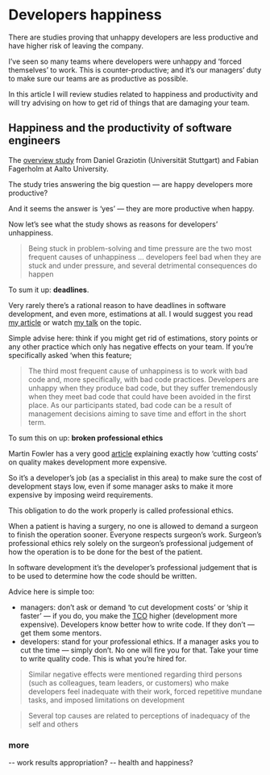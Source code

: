# Developers happiness

There are studies proving that unhappy developers are less productive and have higher risk of leaving the company.

I’ve seen so many teams where developers were unhappy and ‘forced themselves’ to work. This is counter-productive; and it’s our managers’ duty to make sure our teams are as productive as possible.

In this article I will review studies related to happiness and productivity and will try advising on how to get rid of things that are damaging your team.

## Happiness and the productivity of software engineers

The [overview study](https://www.researchgate.net/publication/332494069_Happiness_and_the_productivity_of_software_engineers) from Daniel Graziotin (Universität Stuttgart) and Fabian Fagerholm at Aalto University.

The study tries answering the big question — are happy developers more productive?

And it seems the answer is ‘yes’ — they are more productive when happy.

Now let’s see what the study shows as reasons for developers’ unhappiness.

> Being stuck in problem-solving and time pressure are the two most frequent causes of unhappiness
> ...
> developers feel bad when they are stuck and under pressure, and several detrimental consequences do happen

To sum it up: **deadlines**.

Very rarely there’s a rational reason to have deadlines in software development, and even more, estimations at all. I would suggest you read [my article](estimations_en.md) or watch [my talk](https://www.youtube.com/watch?v=tqoJOEjeAEw) on the topic.

Simple advise here: think if you might get rid of estimations, story points or any other practice which only has negative effects on your team. If you’re specifically asked ‘when this feature;

> The third most frequent cause of unhappiness is to work with bad code and, more specifically, with bad code practices. Developers are unhappy when they produce bad code, but they suffer tremendously when they meet bad code that could have been avoided in the first place. As our participants stated, bad code can be a result of management decisions aiming to save time and effort in the short term.

To sum this on up: **broken professional ethics**

Martin Fowler has a very good [article](https://martinfowler.com/articles/is-quality-worth-cost.html) explaining exactly how ‘cutting costs’ on quality makes development more expensive.

So it’s a developer’s job (as a specialist in this area) to make sure the cost of development stays low, even if some manager asks to make it more expensive by imposing weird requirements.

This obligation to do the work properly is called professional ethics.

When a patient is having a surgery, no one is allowed to demand a surgeon to finish the operation sooner. Everyone respects surgeon’s work. Surgeon’s professional ethics rely solely on the surgeon’s professional judgement of how the operation is to be done for the best of the patient.

In software development it’s the developer’s professional judgement that is to be used to determine how the code should be written.

Advice here is simple too:
- managers: don’t ask or demand ‘to cut development costs’ or ‘ship it faster’ — if you do, you make the [TCO](https://en.wikipedia.org/wiki/Total_cost_of_ownership) higher (development more expensive). Developers know better how to write code. If they don’t — get them some mentors.
- developers: stand for your professional ethics. If a manager asks you to cut the time — simply don’t. No one will fire you for that. Take your time to write quality code. This is what you’re hired for.

> Similar negative effects were mentioned regarding third persons (such as colleagues, team leaders, or customers) who make developers feel inadequate with their work, forced repetitive mundane tasks, and imposed limitations on development



> Several top causes are related to perceptions of inadequacy of the self and others



### more

-- work results appropriation?
-- health and happiness?
